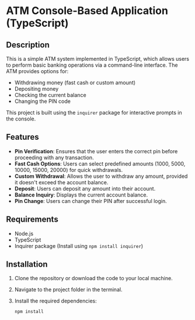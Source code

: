 # ATM Console-Based Application (TypeScript)

## Description

This is a simple ATM system implemented in TypeScript, which allows users to perform basic banking operations via a command-line interface. The ATM provides options for:

- Withdrawing money (fast cash or custom amount)
- Depositing money
- Checking the current balance
- Changing the PIN code

This project is built using the `inquirer` package for interactive prompts in the console.

## Features

- **Pin Verification**: Ensures that the user enters the correct pin before proceeding with any transaction.
- **Fast Cash Options**: Users can select predefined amounts (1000, 5000, 10000, 15000, 20000) for quick withdrawals.
- **Custom Withdrawal**: Allows the user to withdraw any amount, provided it doesn't exceed the account balance.
- **Deposit**: Users can deposit any amount into their account.
- **Balance Inquiry**: Displays the current account balance.
- **Pin Change**: Users can change their PIN after successful login.

## Requirements

- Node.js
- TypeScript
- Inquirer package (Install using `npm install inquirer`)

## Installation

1. Clone the repository or download the code to your local machine.
2. Navigate to the project folder in the terminal.
3. Install the required dependencies:

   ```bash
   npm install
